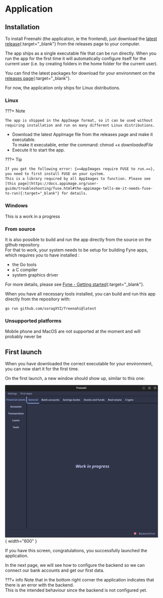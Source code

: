 # Application

## Installation
To install Freenahi (the application, ie the frontend), just download the [latest release](https://github.com/soragXYZ/freenahi/releases){:target="_blank"} from the releases page to your computer.  

The app ships as a single executable file that can be run directly. When you run the app for the first time it will automatically configure itself for the current user (i.e. by creating folders in the home folder for the current user).

You can find the latest packages for download for your environment on the [releases page](https://github.com/soragXYZ/freenahi/releases){:target="_blank"}.  

For now, the application only ships for Linux distributions.

### Linux
???+ Note

    The app is shipped in the AppImage format, so it can be used without requiring installation and run on many different Linux distributions.

* Download the latest AppImage file from the releases page and make it executable.  
To make it executable, enter the command: chmod +x *downloadedFile*
* Execute it to start the app.

???+ Tip

    If you get the following error: {==AppImages require FUSE to run.==}, you need to first install FUSE on your system.  
    This is a library required by all AppImages to function. Please see [this page](https://docs.appimage.org/user-guide/troubleshooting/fuse.html#the-appimage-tells-me-it-needs-fuse-to-run){:target="_blank"} for details.


### Windows
This is a work in a progress

### From source
It is also possible to build and run the app directly from the source on the github repository.  
For that to work, your system needs to be setup for building Fyne apps, which requires you to have installed :

* the Go tools
* a C compiler
* system graphics driver

For more details, please see [Fyne - Getting started](https://docs.fyne.io/started/){:target="_blank"}.

When you have all necessary tools installed, you can build and run this app directly from the repository with:

```shell
go run github.com/soragXYZ/freenahi@latest
```

### Unsupported platforms
Mobile phone and MacOS are not supported at the moment and will probably never be

## First launch

When you have downloaded the correct executable for your environment, you can now start it for the first time.  

On the first launch, a new window should show up, similar to this one:

![Application splashScreen](../../assets/images/quickstart/splashScreen.png){ width="600" }

If you have this screen, congratulations, you successfully launched the application.

In the next page, we will see how to configure the backend so we can connect our bank accounts and get our first data.


???+ info
    Note that in the bottom right corner the application indicates that there is an error with the backend.  
    This is the intended behaviour since the backend is not configured yet.